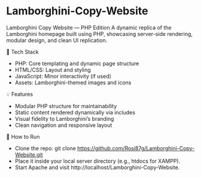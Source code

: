 # Lamborghini-Copy-Website

Lamborghini Copy Website — PHP Edition
A dynamic replica of the Lamborghini homepage built using PHP, showcasing server-side rendering, modular design, and clean UI replication.

🔧 Tech Stack
- PHP: Core templating and dynamic page structure
- HTML/CSS: Layout and styling
- JavaScript: Minor interactivity (if used)
- Assets: Lamborghini-themed images and icons

💡 Features
- Modular PHP structure for maintainability
- Static content rendered dynamically via includes
- Visual fidelity to Lamborghini’s branding
- Clean navigation and responsive layout

🚀 How to Run
- Clone the repo:
git clone https://github.com/Rosi87g/Lamborghini-Copy-Website.git
- Place it inside your local server directory (e.g., htdocs for XAMPP).
- Start Apache and visit http://localhost/Lamborghini-Copy-Website.




